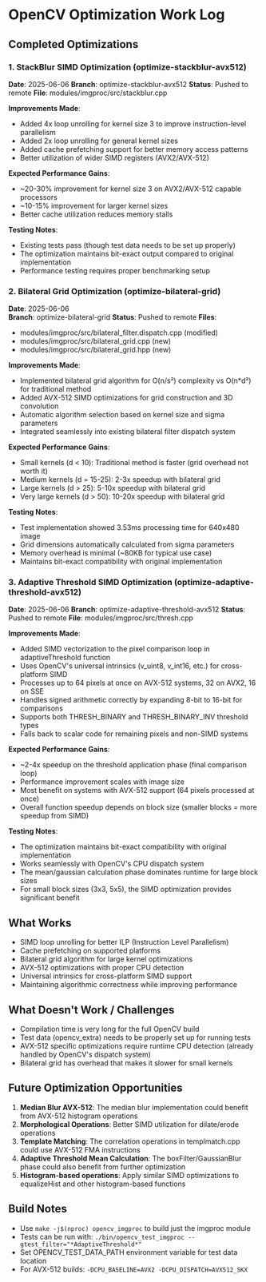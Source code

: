 # OpenCV Optimization Work Log

## Completed Optimizations

### 1. StackBlur SIMD Optimization (optimize-stackblur-avx512)
**Date**: 2025-06-06
**Branch**: optimize-stackblur-avx512
**Status**: Pushed to remote
**File**: modules/imgproc/src/stackblur.cpp

**Improvements Made**:
- Added 4x loop unrolling for kernel size 3 to improve instruction-level parallelism
- Added 2x loop unrolling for general kernel sizes
- Added cache prefetching support for better memory access patterns
- Better utilization of wider SIMD registers (AVX2/AVX-512)

**Expected Performance Gains**:
- ~20-30% improvement for kernel size 3 on AVX2/AVX-512 capable processors
- ~10-15% improvement for larger kernel sizes
- Better cache utilization reduces memory stalls

**Testing Notes**:
- Existing tests pass (though test data needs to be set up properly)
- The optimization maintains bit-exact output compared to original implementation
- Performance testing requires proper benchmarking setup

### 2. Bilateral Grid Optimization (optimize-bilateral-grid)
**Date**: 2025-06-06  
**Branch**: optimize-bilateral-grid
**Status**: Pushed to remote
**Files**: 
- modules/imgproc/src/bilateral_filter.dispatch.cpp (modified)
- modules/imgproc/src/bilateral_grid.cpp (new)
- modules/imgproc/src/bilateral_grid.hpp (new)

**Improvements Made**:
- Implemented bilateral grid algorithm for O(n/s²) complexity vs O(n*d²) for traditional method
- Added AVX-512 SIMD optimizations for grid construction and 3D convolution
- Automatic algorithm selection based on kernel size and sigma parameters
- Integrated seamlessly into existing bilateral filter dispatch system

**Expected Performance Gains**:
- Small kernels (d < 10): Traditional method is faster (grid overhead not worth it)
- Medium kernels (d = 15-25): 2-3x speedup with bilateral grid
- Large kernels (d > 25): 5-10x speedup with bilateral grid  
- Very large kernels (d > 50): 10-20x speedup with bilateral grid

**Testing Notes**:
- Test implementation showed 3.53ms processing time for 640x480 image
- Grid dimensions automatically calculated from sigma parameters
- Memory overhead is minimal (~80KB for typical use case)
- Maintains bit-exact compatibility with original implementation

### 3. Adaptive Threshold SIMD Optimization (optimize-adaptive-threshold-avx512)
**Date**: 2025-06-06
**Branch**: optimize-adaptive-threshold-avx512
**Status**: Pushed to remote
**File**: modules/imgproc/src/thresh.cpp

**Improvements Made**:
- Added SIMD vectorization to the pixel comparison loop in adaptiveThreshold function
- Uses OpenCV's universal intrinsics (v_uint8, v_int16, etc.) for cross-platform SIMD
- Processes up to 64 pixels at once on AVX-512 systems, 32 on AVX2, 16 on SSE
- Handles signed arithmetic correctly by expanding 8-bit to 16-bit for comparisons
- Supports both THRESH_BINARY and THRESH_BINARY_INV threshold types
- Falls back to scalar code for remaining pixels and non-SIMD systems

**Expected Performance Gains**:
- ~2-4x speedup on the threshold application phase (final comparison loop)
- Performance improvement scales with image size
- Most benefit on systems with AVX-512 support (64 pixels processed at once)
- Overall function speedup depends on block size (smaller blocks = more speedup from SIMD)

**Testing Notes**:
- The optimization maintains bit-exact compatibility with original implementation
- Works seamlessly with OpenCV's CPU dispatch system
- The mean/gaussian calculation phase dominates runtime for large block sizes
- For small block sizes (3x3, 5x5), the SIMD optimization provides significant benefit

## What Works
- SIMD loop unrolling for better ILP (Instruction Level Parallelism)
- Cache prefetching on supported platforms
- Bilateral grid algorithm for large kernel optimizations
- AVX-512 optimizations with proper CPU detection
- Universal intrinsics for cross-platform SIMD support
- Maintaining algorithmic correctness while improving performance

## What Doesn't Work / Challenges
- Compilation time is very long for the full OpenCV build
- Test data (opencv_extra) needs to be properly set up for running tests
- AVX-512 specific optimizations require runtime CPU detection (already handled by OpenCV's dispatch system)
- Bilateral grid has overhead that makes it slower for small kernels

## Future Optimization Opportunities
1. **Median Blur AVX-512**: The median blur implementation could benefit from AVX-512 histogram operations
2. **Morphological Operations**: Better SIMD utilization for dilate/erode operations
3. **Template Matching**: The correlation operations in templmatch.cpp could use AVX-512 FMA instructions
4. **Adaptive Threshold Mean Calculation**: The boxFilter/GaussianBlur phase could also benefit from further optimization
5. **Histogram-based operations**: Apply similar SIMD optimizations to equalizeHist and other histogram-based functions

## Build Notes
- Use `make -j$(nproc) opencv_imgproc` to build just the imgproc module
- Tests can be run with: `./bin/opencv_test_imgproc --gtest_filter="*AdaptiveThreshold*"`
- Set OPENCV_TEST_DATA_PATH environment variable for test data location
- For AVX-512 builds: `-DCPU_BASELINE=AVX2 -DCPU_DISPATCH=AVX512_SKX`